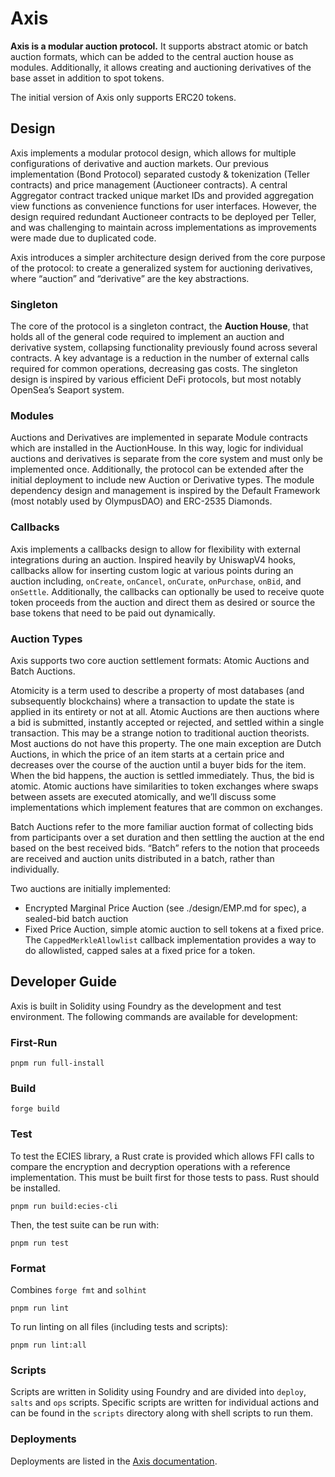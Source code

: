 # Axis

**Axis is a modular auction protocol.** It supports abstract atomic or batch auction formats, which can be added to the central auction house as modules. Additionally, it allows creating and auctioning derivatives of the base asset in addition to spot tokens.

The initial version of Axis only supports ERC20 tokens.

## Design

Axis implements a modular protocol design, which allows for multiple configurations of derivative and auction markets. Our previous implementation (Bond Protocol) separated custody & tokenization (Teller contracts) and price management (Auctioneer contracts). A central Aggregator contract tracked unique market IDs and provided aggregation view functions as convenience functions for user interfaces. However, the design required redundant Auctioneer contracts to be deployed per Teller, and was challenging to maintain across implementations as improvements were made due to duplicated code.

Axis introduces a simpler architecture design derived from the core purpose of the protocol: to create a generalized system for auctioning derivatives, where “auction” and “derivative” are the key abstractions.

### Singleton

The core of the protocol is a singleton contract, the **Auction House**, that holds all of the general code required to implement an auction and derivative system, collapsing functionality previously found across several contracts. A key advantage is a reduction in the number of external calls required for common operations, decreasing gas costs. The singleton design is inspired by various efficient DeFi protocols, but most notably OpenSea’s Seaport system.

### Modules

Auctions and Derivatives are implemented in separate Module contracts which are installed in the AuctionHouse. In this way, logic for individual auctions and derivatives is separate from the core system and must only be implemented once. Additionally, the protocol can be extended after the initial deployment to include new Auction or Derivative types. The module dependency design and management is inspired by the Default Framework (most notably used by OlympusDAO) and ERC-2535 Diamonds.

### Callbacks

Axis implements a callbacks design to allow for flexibility with external integrations during an auction. Inspired heavily by UniswapV4 hooks, callbacks allow for inserting custom logic at various points during an auction including, `onCreate`, `onCancel`, `onCurate`, `onPurchase`, `onBid`, and `onSettle`. Additionally, the callbacks can optionally be used to receive quote token proceeds from the auction and direct them as desired or source the base tokens that need to be paid out dynamically.

### Auction Types

Axis supports two core auction settlement formats: Atomic Auctions and Batch Auctions.

Atomicity is a term used to describe a property of most databases (and subsequently blockchains) where a transaction to update the state is applied in its entirety or not at all. Atomic Auctions are then auctions where a bid is submitted, instantly accepted or rejected, and settled within a single transaction. This may be a strange notion to traditional auction theorists. Most auctions do not have this property. The one main exception are Dutch Auctions, in which the price of an item starts at a certain price and decreases over the course of the auction until a buyer bids for the item. When the bid happens, the auction is settled immediately. Thus, the bid is atomic. Atomic auctions have similarities to token exchanges where swaps between assets are executed atomically, and we’ll discuss some implementations which implement features that are common on exchanges.

Batch Auctions refer to the more familiar auction format of collecting bids from participants over a set duration and then settling the auction at the end based on the best received bids. “Batch” refers to the notion that proceeds are received and auction units distributed in a batch, rather than individually.

Two auctions are initially implemented:

- Encrypted Marginal Price Auction (see ./design/EMP.md for spec), a sealed-bid batch auction
- Fixed Price Auction, simple atomic auction to sell tokens at a fixed price. The `CappedMerkleAllowlist` callback implementation provides a way to do allowlisted, capped sales at a fixed price for a token.

## Developer Guide

Axis is built in Solidity using Foundry as the development and test environment. The following commands are available for development:

### First-Run

```shell
pnpm run full-install
```

### Build

```shell
forge build
```

### Test

To test the ECIES library, a Rust crate is provided which allows FFI calls to compare the encryption and decryption operations with a reference implementation. This must be built first for those tests to pass. Rust should be installed.

```shell
pnpm run build:ecies-cli
```

Then, the test suite can be run with:

```shell
pnpm run test
```

### Format

Combines `forge fmt` and `solhint`

```shell
pnpm run lint
```

To run linting on all files (including tests and scripts):

```shell
pnpm run lint:all
```

### Scripts

Scripts are written in Solidity using Foundry and are divided into `deploy`, `salts` and `ops` scripts. Specific scripts are written for individual actions and can be found in the `scripts` directory along with shell scripts to run them.

### Deployments

Deployments are listed in the [Axis documentation](https://docs.axis.finance/references/03-technical/).
